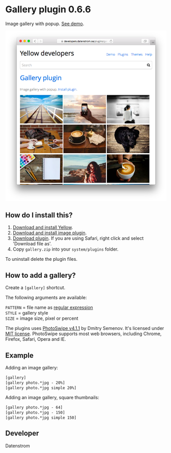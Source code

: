 Gallery plugin 0.6.6
====================
Image gallery with popup. [See demo](https://developers.datenstrom.se/plugins/gallery-plugin).

<p align="center"><img src="gallery-screenshot.png?raw=true" alt="Screenshot"></p>

## How do I install this?

1. [Download and install Yellow](https://github.com/datenstrom/yellow/).
2. [Download and install image plugin](https://github.com/datenstrom/yellow-plugins/tree/master/image).
3. [Download plugin](https://github.com/datenstrom/yellow-plugins/raw/master/zip/gallery.zip). If you are using Safari, right click and select 'Download file as'.
4. Copy `gallery.zip` into your `system/plugins` folder.

To uninstall delete the plugin files.

## How to add a gallery?

Create a `[gallery]` shortcut.

The following arguments are available:
  
`PATTERN` = file name as [regular expression](https://en.wikipedia.org/wiki/Regular_expression)  
`STYLE` = gallery style  
`SIZE` = image size, pixel or percent

The plugins uses [PhotoSwipe v4.1.1](http://photoswipe.com) by Dmitry Semenov. It's licensed under [MIT license](https://opensource.org/licenses/MIT). PhotoSwipe supports most web browsers, including Chrome, Firefox, Safari, Opera and IE.

## Example

Adding an image gallery:

    [gallery]
    [gallery photo.*jpg - 20%]
    [gallery photo.*jpg simple 20%]

Adding an image gallery, square thumbnails:

    [gallery photo.*jpg - 64]
    [gallery photo.*jpg - 150]
    [gallery photo.*jpg simple 150]

## Developer

Datenstrom
